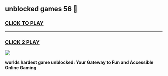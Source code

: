 
## unblocked games 56 👋
<h3>
<a href="https://premium.freeplayer.one?title=unblocked_games_56&ref=13F">CLICK TO PLAY</a></h3>
<hr>

<h3>
<a href="https://premium.freeplayer.one?title=unblocked_games_56&ref=13F">CLICK 2 PLAY</a>
  
</h3>

<a href="https://premium.freeplayer.one?title=unblocked_games_56&ref=12F/"><img src="https://clearcache.store/games.png"></a>


**worlds hardest game unblocked: Your Gateway to Fun and Accessible Online Gaming**
